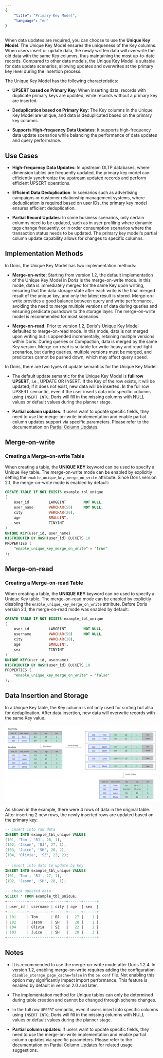 ```yaml
---
{
    "title": "Primary Key Model",
    "language": "en"
}
---
```


<!-- 
Licensed to the Apache Software Foundation (ASF) under one
or more contributor license agreements.  See the NOTICE file
distributed with this work for additional information
regarding copyright ownership.  The ASF licenses this file
to you under the Apache License, Version 2.0 (the
"License"); you may not use this file except in compliance
with the License.  You may obtain a copy of the License at

  http://www.apache.org/licenses/LICENSE-2.0

Unless required by applicable law or agreed to in writing,
software distributed under the License is distributed on an
"AS IS" BASIS, WITHOUT WARRANTIES OR CONDITIONS OF ANY
KIND, either express or implied.  See the License for the
specific language governing permissions and limitations
under the License.
-->


When data updates are required, you can choose to use the **Unique Key Model**. The Unique Key Model ensures the uniqueness of the Key columns. When users insert or update data, the newly written data will overwrite the old data with the same Key columns, thus maintaining the most up-to-date records. Compared to other data models, the Unique Key Model is suitable for data update scenarios, allowing updates and overwrites at the primary key level during the insertion process.

The Unique Key Model has the following characteristics:

* **UPSERT based on Primary Key**: When inserting data, records with duplicate primary keys are updated, while records without a primary key are inserted.

* **Deduplication based on Primary Key**: The Key columns in the Unique Key Model are unique, and data is deduplicated based on the primary key columns.

* **Supports High-frequency Data Updates**: It supports high-frequency data update scenarios while balancing the performance of data updates and query performance.

## Use Cases

* **High-frequency Data Updates**: In upstream OLTP databases, where dimension tables are frequently updated, the primary key model can efficiently synchronize the upstream updated records and perform efficient UPSERT operations.

* **Efficient Data Deduplication**: In scenarios such as advertising campaigns or customer relationship management systems, where deduplication is required based on user IDs, the primary key model ensures efficient deduplication.

* **Partial Record Updates**: In some business scenarios, only certain columns need to be updated, such as in user profiling where dynamic tags change frequently, or in order consumption scenarios where the transaction status needs to be updated. The primary key model's partial column update capability allows for changes to specific columns.

## Implementation Methods

In Doris, the Unique Key Model has two implementation methods:

* **Merge-on-write**: Starting from version 1.2, the default implementation of the Unique Key Model in Doris is the merge-on-write mode. In this mode, data is immediately merged for the same Key upon writing, ensuring that the data storage state after each write is the final merged result of the unique key, and only the latest result is stored. Merge-on-write provides a good balance between query and write performance, avoiding the need to merge multiple versions of data during queries and ensuring predicate pushdown to the storage layer. The merge-on-write model is recommended for most scenarios.

* **Merge-on-read**: Prior to version 1.2, Doris's Unique Key Model defaulted to merge-on-read mode. In this mode, data is not merged upon writing but is appended incrementally, retaining multiple versions within Doris. During queries or Compaction, data is merged by the same Key version. Merge-on-read is suitable for write-heavy and read-light scenarios, but during queries, multiple versions must be merged, and predicates cannot be pushed down, which may affect query speed.

In Doris, there are two types of update semantics for the Unique Key Model:

* The default update semantic for the Unique Key Model is **full row UPSERT**, i.e., UPDATE OR INSERT. If the Key of the row exists, it will be updated; if it does not exist, new data will be inserted. In the full row UPSERT semantic, even if the user inserts data into specific columns using `INSERT INTO`, Doris will fill in the missing columns with NULL values or default values during the planner stage.

* **Partial column updates**. If users want to update specific fields, they need to use the merge-on-write implementation and enable partial column updates support via specific parameters. Please refer to the documentation on [Partial Column Updates](../../data-operate/update/update-of-unique-model).

## Merge-on-write

### Creating a Merge-on-write Table

When creating a table, the **UNIQUE KEY** keyword can be used to specify a Unique Key table. The merge-on-write mode can be enabled by explicitly setting the `enable_unique_key_merge_on_write` attribute. Since Doris version 2.1, the merge-on-write mode is enabled by default:


```sql
CREATE TABLE IF NOT EXISTS example_tbl_unique
(
    user_id         LARGEINT        NOT NULL,
    user_name       VARCHAR(50)     NOT NULL,
    city            VARCHAR(20),
    age             SMALLINT,
    sex             TINYINT
)
UNIQUE KEY(user_id, user_name)
DISTRIBUTED BY HASH(user_id) BUCKETS 10
PROPERTIES (
    "enable_unique_key_merge_on_write" = "true"
);
```

## Merge-on-read

### Creating a Merge-on-read Table

When creating a table, the **UNIQUE KEY** keyword can be used to specify a Unique Key table. The merge-on-read mode can be enabled by explicitly disabling the `enable_unique_key_merge_on_write` attribute. Before Doris version 2.1, the merge-on-read mode was enabled by default:

```sql
CREATE TABLE IF NOT EXISTS example_tbl_unique
(
    user_id         LARGEINT        NOT NULL,
    username        VARCHAR(50)     NOT NULL,
    city            VARCHAR(20),
    age             SMALLINT,
    sex             TINYINT
)
UNIQUE KEY(user_id, username)
DISTRIBUTED BY HASH(user_id) BUCKETS 10
PROPERTIES (
    "enable_unique_key_merge_on_write" = "false"
);
```

## Data Insertion and Storage

In a Unique Key table, the Key column is not only used for sorting but also for deduplication. After data insertion, new data will overwrite records with the same Key value.

![unique-key-model-insert](/images/table-desigin/unique-key-model-insert.png)

As shown in the example, there were 4 rows of data in the original table. After inserting 2 new rows, the newly inserted rows are updated based on the primary key:

```sql
-- insert into raw data
INSERT INTO example_tbl_unique VALUES
(101, 'Tom', 'BJ', 26, 1),
(102, 'Jason', 'BJ', 27, 1),
(103, 'Juice', 'SH', 20, 2),
(104, 'Olivia', 'SZ', 22, 2);

-- insert into data to update by key
INSERT INTO example_tbl_unique VALUES
(101, 'Tom', 'BJ', 27, 1),
(102, 'Jason', 'SH', 28, 1);

-- check updated data
SELECT * FROM example_tbl_unique;
+---------+----------+------+------+------+
| user_id | username | city | age  | sex  |
+---------+----------+------+------+------+
| 101     | Tom      | BJ   |   27 |    1 |
| 102     | Jason    | SH   |   28 |    1 |
| 104     | Olivia   | SZ   |   22 |    2 |
| 103     | Juice    | SH   |   20 |    2 |
+---------+----------+------+------+------+
```

## Notes

* It is recommended to use the merge-on-write mode after Doris 1.2.4. In version 1.2, enabling merge-on-write requires adding the configuration `disable_storage_page_cache=false` in the `be.conf` file. Not enabling this option may significantly impact import performance. This feature is enabled by default in version 2.0 and later.

* The implementation method for Unique tables can only be determined during table creation and cannot be changed through schema changes.

* In the full row `UPSERT` semantic, even if users insert into specific columns using `INSERT INTO`, Doris will fill in the missing columns with NULL values or default values during the planner stage.

* **Partial column updates**: If users want to update specific fields, they need to use the merge-on-write implementation and enable partial column updates via specific parameters. Please refer to the documentation on [Partial Column Updates](../../data-operate/update/update-of-unique-model) for related usage suggestions.

